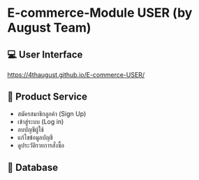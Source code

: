 # E-commerce-Module USER (by August Team)

## :computer: User Interface 
https://4thaugust.github.io/E-commerce-USER/
## :wrench: Product Service 
-   สมัครสมาชิกลูกค้า (Sign Up)
-   เข้าสู่ระบบ (Log in)
-   ลบบัญชีผู้ใช้
-   แก้ไขข้อมูลบัญชี
-   ดูประวัติรายการสั่งซื้อ


## :page_with_curl: Database 
